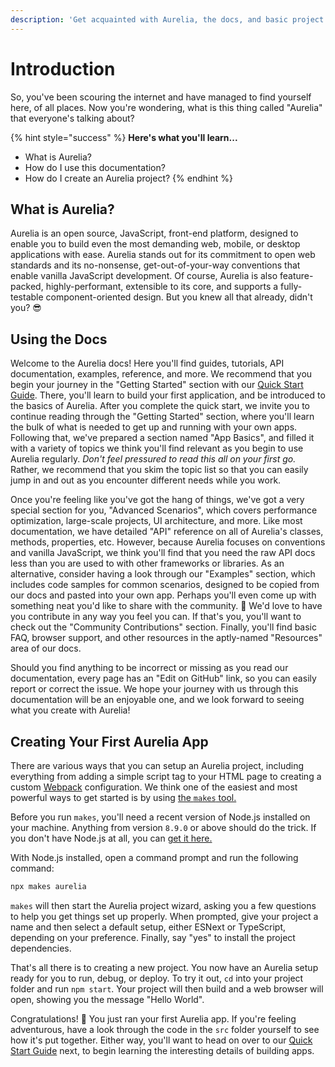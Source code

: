 ```yaml
---
description: 'Get acquainted with Aurelia, the docs, and basic project setup.'
---
```


# Introduction

So, you've been scouring the internet and have managed to find yourself here, of all places. Now you're wondering, what is this thing called "Aurelia" that everyone's talking about?

{% hint style="success" %}
**Here's what you'll learn...**

* What is Aurelia?
* How do I use this documentation?
* How do I create an Aurelia project?
{% endhint %}

## What is Aurelia?

Aurelia is an open source, JavaScript, front-end platform, designed to enable you to build even the most demanding web, mobile, or desktop applications with ease. Aurelia stands out for its commitment to open web standards and its no-nonsense, get-out-of-your-way conventions that enable vanilla JavaScript development. Of course, Aurelia is also feature-packed, highly-performant, extensible to its core, and supports a fully-testable component-oriented design. But you knew all that already, didn't you? 😎 

## Using the Docs

Welcome to the Aurelia docs! Here you'll find guides, tutorials, API documentation, examples, reference, and more. We recommend that you begin your journey in the "Getting Started" section with our [Quick Start Guide](getting-started/quick-start-guide.md). There, you'll learn to build your first application, and be introduced to the basics of Aurelia. After you complete the quick start, we invite you to continue reading through the "Getting Started" section, where you'll learn the bulk of what is needed to get up and running with your own apps. Following that, we've prepared a section named "App Basics", and filled it with a variety of topics we think you'll find relevant as you begin to use Aurelia regularly. _Don't feel pressured to read this all on your first go._ Rather, we recommend that you skim the topic list so that you can easily jump in and out as you encounter different needs while you work.

Once you're feeling like you've got the hang of things, we've got a very special section for you, "Advanced Scenarios", which covers performance optimization, large-scale projects, UI architecture, and more. Like most documentation, we have detailed "API" reference on all of Aurelia's classes, methods, properties, etc. However, because Aurelia focuses on conventions and vanilla JavaScript, we think you'll find that you need the raw API docs less than you are used to with other frameworks or libraries. As an alternative, consider having a look through our "Examples" section, which includes code samples for common scenarios, designed to be copied from our docs and pasted into your own app. Perhaps you'll even come up with something neat you'd like to share with the community. 🎉 We'd love to have you contribute in any way you feel you can. If that's you, you'll want to check out the "Community Contributions" section. Finally, you'll find basic FAQ, browser support, and other resources in the aptly-named "Resources" area of our docs.

Should you find anything to be incorrect or missing as you read our documentation, every page has an "Edit on GitHub" link, so you can easily report or correct the issue. We hope your journey with us through this documentation will be an enjoyable one, and we look forward to seeing what you create with Aurelia!

## Creating Your First Aurelia App

There are various ways that you can setup an Aurelia project, including everything from adding a simple script tag to your HTML page to creating a custom [Webpack](https://github.com/aurelia/aurelia/tree/master/packages/webpack-loader) configuration. We think one of the easiest and most powerful ways to get started is by using [the `makes` tool.](https://github.com/aurelia/new)

Before you run `makes`, you'll need a recent version of Node.js installed on your machine. Anything from version `8.9.0` or above should do the trick. If you don't have Node.js at all, you can [get it here.](https://nodejs.org/en/)

With Node.js installed, open a command prompt and run the following command:

```bash
npx makes aurelia
```

`makes` will then start the Aurelia project wizard, asking you a few questions to help you get things set up properly. When prompted, give your project a name and then select a default setup, either ESNext or TypeScript, depending on your preference. Finally, say "yes" to install the project dependencies.

That's all there is to creating a new project. You now have an Aurelia setup ready for you to run, debug, or deploy. To try it out, `cd` into your project folder and run `npm start`. Your project will then build and a web browser will open, showing you the message "Hello World".

Congratulations! 🎊 You just ran your first Aurelia app. If you're feeling adventurous, have a look through the code in the `src` folder yourself to see how it's put together. Either way, you'll want to head on over to our [Quick Start Guide](getting-started/quick-start-guide.md) next, to begin learning the interesting details of building apps.

